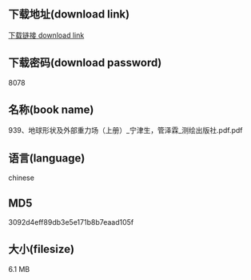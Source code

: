 ## 下载地址(download link)
[下载链接 download link](https://voluble-croquembouche-d321dc.netlify.app/?s=939%E3%80%81%E5%9C%B0%E7%90%83%E5%BD%A2%E7%8A%B6%E5%8F%8A%E5%A4%96%E9%83%A8%E9%87%8D%E5%8A%9B%E5%9C%BA%EF%BC%88%E4%B8%8A%E5%86%8C%EF%BC%89_%E5%AE%81%E6%B4%A5%E7%94%9F%EF%BC%8C%E7%AE%A1%E6%B3%BD%E9%9C%96_%E6%B5%8B%E7%BB%98%E5%87%BA%E7%89%88%E7%A4%BE.pdf)

## 下载密码(download password)
8078

## 名称(book name)
939、地球形状及外部重力场（上册）_宁津生，管泽霖_测绘出版社.pdf.pdf

## 语言(language)
chinese

## MD5
3092d4eff89db3e5e171b8b7eaad105f

## 大小(filesize)
6.1 MB
